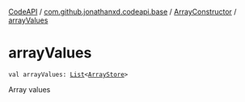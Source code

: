 [CodeAPI](../../index.md) / [com.github.jonathanxd.codeapi.base](../index.md) / [ArrayConstructor](index.md) / [arrayValues](.)

# arrayValues

`val arrayValues: `[`List`](https://kotlinlang.org/api/latest/jvm/stdlib/kotlin.collections/-list/index.html)`<`[`ArrayStore`](../-array-store/index.md)`>`

Array values

